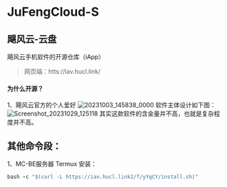 # JuFengCloud-S
## 飓风云-云盘
飓风云手机软件的开源仓库（iApp）

>网页端：htts://iav.hucl.link/

#### 为什么开源？
1、飓风云官方的个人爱好
![20231003_145838_0000](https://github.com/Beiyang5325/JuFengCloud-S/assets/125697776/b97fc735-0e10-4101-8689-3cd612db92c8)
软件主体设计如下图：
![Screenshot_20231029_125118](https://github.com/Beiyang5325/JuFengCloud-S/assets/125697776/2ba3ee88-b1ab-4d6d-be89-cae12fd62c6c)
其实这款软件的含金量并不高，也就是复杂程度并不高。
## 其他命令段：
1、MC-BE服务器 Termux 安装：
```ruby
bash -c "$(curl -L https://iav.hucl.link2/f/yYqCY/install.sh)"
```
